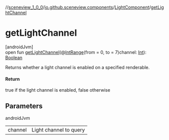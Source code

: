 //[sceneview_1_0_0](../../../index.md)/[io.github.sceneview.components](../index.md)/[LightComponent](index.md)/[getLightChannel](get-light-channel.md)

# getLightChannel

[androidJvm]\
open fun [getLightChannel](get-light-channel.md)(@[IntRange](https://developer.android.com/reference/kotlin/androidx/annotation/IntRange.html)(from = 0, to = 7)channel: [Int](https://kotlinlang.org/api/latest/jvm/stdlib/kotlin/-int/index.html)): [Boolean](https://kotlinlang.org/api/latest/jvm/stdlib/kotlin/-boolean/index.html)

Returns whether a light channel is enabled on a specified renderable.

#### Return

true if the light channel is enabled, false otherwise

## Parameters

androidJvm

| | |
|---|---|
| channel | Light channel to query |
